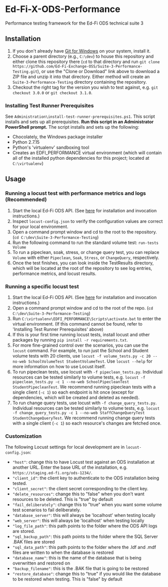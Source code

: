 # Ed-Fi-X-ODS-Performance

Performance testing framework for the Ed-Fi ODS technical suite 3

## Installation

1. If you don't already have [Git for Windows](https://gitforwindows.org/) on
   your system, install it.
1. Choose a parent directory (e.g., `C:\dev`) to house this repository and
   either clone this repository there (`cd` to that directory and run `git clone
   https://github.com/Ed-Fi-Exchange-OSS/Suite-3-Performance-Testing.git`), or use the "Clone
   or Download" link above to download a ZIP file and unzip it into that
   directory.  Either method will create an `Suite-3-Performance-Testing` directory
   containing the repository.
1. Checkout the right tag for the version you wish to test against, e.g.
   `git checkout 3.0.0` or `git checkout 3.1.0`.

### Installing Test Runner Prerequisites

See `Administration\install-test-runner-prerequisites.ps1`. This script installs
and sets up all prerequisites. **Run this script in an Administrator PowerShell
prompt.** The script installs and sets up the following:

* Chocolately, the Windows package installer
* Python 2.7.15
* Python's 'virtualenv' sandboxing tool
* Creates an EDFI_PERFORMANCE virtual environment (which will contain all of the
  installed python dependencies for this project; located at `C:\virtualenv`)

## Usage

### Running a locust test with performance metrics and logs (Recommended)

1. Start the local Ed-Fi ODS API.  (See
   [here](https://techdocs.ed-fi.org/display/ODSAPIS3V520/Getting+Started+-+Source+Code+Installation)
   for installation and invocation instructions.)
1. Inspect `locust-config.json` to verify the configuration values are correct
   for your local environment.
1. Open a command prompt window and cd to the root to the repository. (`cd
   C:\dev\Suite-3-Performance-Testing`)
1. Run the following command to run the standard volume test: `run-tests Volume`
1. To run a pipeclean, soak, stress, or change query test, you can replace
   `Volume` with either `Pipeclean`, `Soak`, `Stress`, or `ChangeQuery`, respectively.
1. Once the test finishes, you can look inside the TestResults directory, which
   will be located at the root of the repository to see log entries, performance
   metrics, and locust results.

### Running a specific locust test

1. Start the local Ed-Fi ODS API.  (See
   [here](https://techdocs.ed-fi.org/display/ODSAPIS3V520/Getting+Started+-+Source+Code+Installation)
   for installation and invocation instructions.)
1. Open a command prompt window and cd to the root of the repo. (`cd
   C:\dev\Suite-3-Performance-Testing`)
1. Run `C:\virtualenv\EDFI_PERFORMANCE\Scripts\activate.bat` to enter the
   virtual environment. (If this command cannot be found, refer to 'Installing
   Test Runner Prerequisites' above)
1. If this is your first time running locust tests, install locust and other
   packages by running `pip install -r requirements.txt`.
1. For more fine-grained control over the scenarios, you can use the `locust`
   command.  For example, to run just the School and Student volume tests with
   20 clients, use `locust -f volume_tests.py -c 20 --no-web SchoolVolumeTest
   StudentVolumeTest`.  Use `locust --help` for more information on how to use
   Locust itself.
1. To run pipeclean tests, use locust with `-f pipeclean_tests.py`.  Individual
   resources can be tested similarly to volume tests, e.g. `locust -f
   pipeclean_tests.py -c 1 --no-web SchoolPipecleanTest StudentPipecleanTest`.
   We recommend running pipeclean tests with a single client (`-c 1`) so each
   endpoint is hit once (except for dependencies, which will be created and
   deleted as needed).
1. To run change query tests, use locust with `-f change_query_tests.py`.  Individual
   resources can be tested similarly to volume tests, e.g. `locust -f
   change_query_tests.py -c 1 --no-web StaffChangeQueryTest StudentChangeQueryTest`.
   We recommend running change query tests with a single client (`-c 1`) so each
   resource's changes are fetched once.

### Customization

The following Locust settings for local development are in `locust-config.json`:

* `"host"`: change this to have Locust test against an ODS installation at
  another URL.  Enter the base URL of the installation, e.g.
  `https://staging.ed-fi.org/ods-1234/`.
* `"client_id"`: the client key to authenticate to the ODS installation being
  tested.
* `"client_secret"`: the  client secret corresponding to the client key.
* `"delete_resources"`: change this to "false" when you don't want resources to
  be deleted. This is "true" by default
* `"fail_deliberately"`: change this to "true" when you want some volume test
  scenarios to fail deliberately.
* `"database_server"`: this will always be 'localhost' when testing locally
* `"web_server"`: this will always be 'localhost' when testing locally
* `"log_file_path"`: this path points to the folder where the ODS API logs are
  stored.
* `"sql_backup_path"`: this path points to the folder where the SQL Server .BAK
  files are stored
* `"sql_data_path"`: this path points to the folder where the .ldf and .mdf
  files are written to when the database is restored
* `"database_name"`: this is the name of the database that is being overwritten
  and restored on
* `"backup_filename"`: this is the .BAK file that is going to be restored
* `"restore_database"`: change this to "true" if you would like the database to
  be restored when testing. This is "false" by default